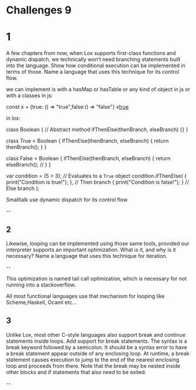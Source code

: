 # Challenges 9

# 1

A few chapters from now, when Lox supports first-class functions and dynamic dispatch, we technically won’t need branching statements built into the language. 
Show how conditional execution can be implemented in terms of those. 
Name a language that uses this technique for its control flow.

we can implement is with a hasMap or hasTable or any kind of object in js or with a classes
in js:

const  x = {true: () => "true",false:() => "false"}
x[true]()

in lox:

class Boolean {
// Abstract method
ifThenElse(thenBranch, elseBranch) {}
}

class True < Boolean {
ifThenElse(thenBranch, elseBranch) {
return thenBranch(); 
}
}

class False < Boolean {
ifThenElse(thenBranch, elseBranch) {
return elseBranch(); // 
}
}

var condition = (5 > 3); // Evaluates to a `True` object
condition.ifThenElse(
{ print("Condition is true!"); },   // Then branch
{ print("Condition is false!"); }   // Else branch
);


Smalltalk use dynamic dispatch for its control flow

--

## 2

Likewise, looping can be implemented using those same tools, provided our interpreter supports an important optimization.
What is it, and why is it necessary? 
Name a language that uses this technique for iteration.

--

This optimization is named tail call optimization, which is necessary for not running into a stackoverflow.

All most functional languages use that mechanism for looping like Scheme,Haskell, Ocaml etc...

## 3
Unlike Lox, most other C-style languages also support break and continue statements inside loops. 
Add support for break statements. 
The syntax is a break keyword followed by a semicolon. 
It should be a syntax error to have a break statement appear outside of any enclosing loop. At runtime, 
a break statement causes execution to jump to the end of the nearest enclosing loop and proceeds from there. 
Note that the break may be nested inside other blocks and if statements that also need to be exited.

--